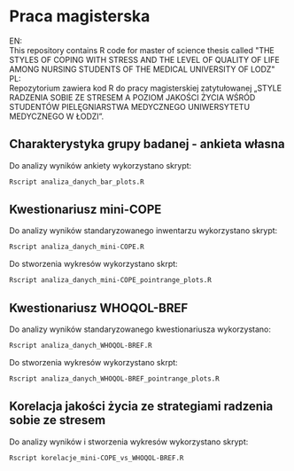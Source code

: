 # Praca magisterska
EN: <br/>
This repository contains R code for master of science thesis called "THE STYLES OF COPING WITH STRESS AND THE LEVEL OF QUALITY OF LIFE AMONG NURSING STUDENTS OF THE MEDICAL UNIVERSITY OF LODZ" <br/>
PL: <br/>
Repozytorium zawiera kod R do pracy magisterskiej zatytułowanej „STYLE RADZENIA SOBIE ZE STRESEM A POZIOM JAKOŚCI ŻYCIA WŚRÓD STUDENTÓW PIELĘGNIARSTWA MEDYCZNEGO UNIWERSYTETU MEDYCZNEGO W ŁODZI”.

## Charakterystyka grupy badanej - ankieta własna
Do analizy wyników ankiety wykorzystano skrypt:
```bash
Rscript analiza_danych_bar_plots.R
```

## Kwestionariusz mini-COPE
Do analizy wyników standaryzowanego inwentarzu wykorzystano skrypt:
```bash
Rscript analiza_danych_mini-COPE.R
```
Do stworzenia wykresów wykorzystano skrpt:
```bash
Rscript analiza_danych_mini-COPE_pointrange_plots.R
```

## Kwestionariusz WHOQOL-BREF
Do analizy wyników standaryzowanego kwestionariusza wykorzystano:
```bash
Rscript analiza_danych_WHOQOL-BREF.R
```
Do stworzenia wykresów wykorzystano skrpt:
```bash
Rscript analiza_danych_WHOQOL-BREF_pointrange_plots.R
```

## Korelacja jakości życia ze strategiami radzenia sobie ze stresem
Do analizy wyników i stworzenia wykresów wykorzystano skrypt:
```bash
Rscript korelacje_mini-COPE_vs_WHOQOL-BREF.R
```
